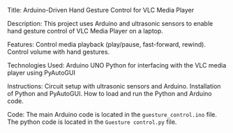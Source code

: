 Title: Arduino-Driven Hand Gesture Control for VLC Media Player

Description: This project uses Arduino and ultrasonic sensors to enable hand gesture control of VLC Media Player on a laptop.

Features:
Control media playback (play/pause, fast-forward, rewind).
Control volume with hand gestures.

Technologies Used:
Arduino UNO
Python for interfacing with the VLC media player using PyAutoGUI

Instructions:
Circuit setup with ultrasonic sensors and Arduino.
Installation of Python and PyAutoGUI.
How to load and run the Python and Arduino code.

Code:
The main Arduino code is located in the `guesture_control.ino` file.
The python code is located in the `Guesture control.py` file.
